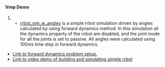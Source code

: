 #### Vrep Demo

1. - [rrbot_sim_w_angles](./rrbot_sim_w_angles) is a simple rrbot simulation driven by angles calculated by using forward dynamics method. In this simulation all the dynamics property of the robot are disabled, and the joint mode for all the joints is set to passive. All angles were calculated using 100ms time step in forward dynamics.
  - [Link to forward dynamics problem setup.](https://docs.google.com/presentation/d/1W8WphlGoQqXetHkiepuZslzUj_y9xTa8acXhAWWg8ng/edit?usp=sharing)
  - [Link to video demo of building and simulating simple rrbot](https://youtu.be/wHrgG9ZYh24)
